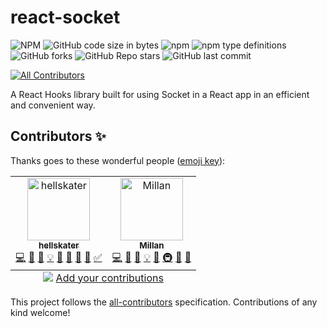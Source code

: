 # react-socket
![NPM](https://img.shields.io/npm/l/@hellskater/react-socket)
![GitHub code size in bytes](https://img.shields.io/github/languages/code-size/hellskater/react-socket)
![npm](https://img.shields.io/npm/v/@hellskater/react-socket)
![npm type definitions](https://img.shields.io/npm/types/@hellskater/react-socket)
![GitHub forks](https://img.shields.io/github/forks/hellskater/react-socket?style=social)
![GitHub Repo stars](https://img.shields.io/github/stars/hellskater/react-socket?style=social)
![GitHub last commit](https://img.shields.io/github/last-commit/hellskater/react-socket)
<!-- ALL-CONTRIBUTORS-BADGE:START - Do not remove or modify this section -->
[![All Contributors](https://img.shields.io/badge/all_contributors-2-orange.svg?style=flat-square)](#contributors-)
<!-- ALL-CONTRIBUTORS-BADGE:END -->

A React Hooks library built for using Socket in a React app in an efficient and convenient way.

## Contributors ✨

Thanks goes to these wonderful people ([emoji key](https://allcontributors.org/docs/en/emoji-key)):

<!-- ALL-CONTRIBUTORS-LIST:START - Do not remove or modify this section -->
<!-- prettier-ignore-start -->
<!-- markdownlint-disable -->
<table>
  <tbody>
    <tr>
      <td align="center"><a href="https://github.com/hellskater"><img src="https://avatars.githubusercontent.com/u/47584722?v=4?s=100" width="100px;" alt="hellskater"/><br /><sub><b>hellskater</b></sub></a><br /><a href="https://github.com/hellskater/react-socket/commits?author=hellskater" title="Code">💻</a> <a href="https://github.com/hellskater/react-socket/commits?author=hellskater" title="Documentation">📖</a> <a href="#design-hellskater" title="Design">🎨</a> <a href="#example-hellskater" title="Examples">💡</a> <a href="#ideas-hellskater" title="Ideas, Planning, & Feedback">🤔</a> <a href="#maintenance-hellskater" title="Maintenance">🚧</a> <a href="#research-hellskater" title="Research">🔬</a> <a href="#tool-hellskater" title="Tools">🔧</a> <a href="#tutorial-hellskater" title="Tutorials">✅</a></td>
      <td align="center"><a href="https://github.com/MillanSharma"><img src="https://avatars.githubusercontent.com/u/23433891?v=4?s=100" width="100px;" alt="Millan"/><br /><sub><b>Millan</b></sub></a><br /><a href="https://github.com/hellskater/react-socket/commits?author=MillanSharma" title="Code">💻</a> <a href="https://github.com/hellskater/react-socket/commits?author=MillanSharma" title="Documentation">📖</a> <a href="#design-MillanSharma" title="Design">🎨</a> <a href="#example-MillanSharma" title="Examples">💡</a> <a href="#ideas-MillanSharma" title="Ideas, Planning, & Feedback">🤔</a> <a href="#infra-MillanSharma" title="Infrastructure (Hosting, Build-Tools, etc)">🚇</a> <a href="#maintenance-MillanSharma" title="Maintenance">🚧</a> <a href="#tool-MillanSharma" title="Tools">🔧</a></td>
    </tr>
  </tbody>
  <tfoot>
    <tr>
      <td align="center" size="13px" colspan="7">
        <img src="https://raw.githubusercontent.com/all-contributors/all-contributors-cli/1b8533af435da9854653492b1327a23a4dbd0a10/assets/logo-small.svg">
          <a href="https://all-contributors.js.org/docs/en/bot/usage">Add your contributions</a>
        </img>
      </td>
    </tr>
  </tfoot>
</table>

<!-- markdownlint-restore -->
<!-- prettier-ignore-end -->

<!-- ALL-CONTRIBUTORS-LIST:END -->

This project follows the [all-contributors](https://github.com/all-contributors/all-contributors) specification. Contributions of any kind welcome!
